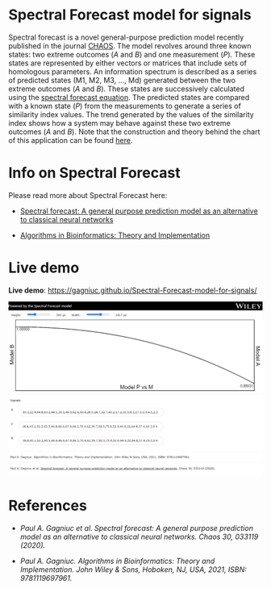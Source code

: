 # Spectral Forecast model for signals

Spectral forecast is a novel general-purpose prediction model recently published in the journal [CHAOS](https://doi.org/10.1063/1.5120818). The model revolves around three known states: two extreme outcomes (<i>A</i> and <i>B</i>) and one measurement (<i>P</i>). These states are represented by either vectors or matrices that include sets of homologous parameters. An information spectrum is described as a series of predicted states (M1, M2, M3, …, Md) generated between the two extreme outcomes (<i>A</i> and <i>B</i>). These states are successively calculated using the [spectral forecast equation](https://github.com/Gagniuc?tab=repositories&q=spectral+forecast&type=&language=&sort=). The predicted states are compared with a known state (<i>P</i>) from the measurements to generate a series of similarity index values. The trend generated by the values of the similarity index shows how a system may behave against these two extreme outcomes (<i>A</i> and <i>B</i>). Note that the construction and theory behind the chart of this application can be found [here](https://github.com/Gagniuc/World-smallest-js-chart-v1.0).

# Info on Spectral Forecast

 Please read more about Spectral Forecast here:
 
- [Spectral forecast: A general purpose prediction model as an alternative to classical neural networks](https://aip.scitation.org/doi/10.1063/1.5120818)
 
- [Algorithms in Bioinformatics: Theory and Implementation](https://www.wiley.com/en-ag/Algorithms+in+Bioinformatics%3A+Theory+and+Implementation-p-9781119697961)
 
 # Live demo

**Live demo**: https://gagniuc.github.io/Spectral-Forecast-model-for-signals/

<kbd><img src="https://github.com/Gagniuc/Spectral-Forecast-model-for-signals/blob/main/img/Spectral%20Forecast%20model%20for%20signals.png?raw=true" /></kbd>

# References

- <i>Paul A. Gagniuc et al. Spectral forecast: A general purpose prediction model as an alternative to classical neural networks. Chaos 30, 033119 (2020).</i>

- <i>Paul A. Gagniuc. Algorithms in Bioinformatics: Theory and Implementation. John Wiley & Sons, Hoboken, NJ, USA, 2021, ISBN: 9781119697961.</i>
